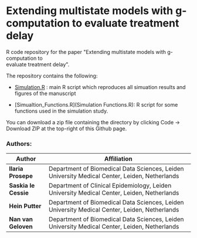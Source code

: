 # Extending multistate models with g-computation to evaluate treatment delay

R code repository for the paper "Extending multistate models with g-computation to  
evaluate treatment delay".

The repository contains the following:

- [Simulation.R](Simulation.R) : main R script which reproduces all simuation results and figures of the manuscript

- [Simualtion_Functions.R](Simulation Functions.R): R script for some functions used in the simulation study.

You can download a zip file containing the directory by clicking Code -> Download ZIP at the top-right of this Github page.

### Authors:

| Author               | Affiliation                                                                                   |
| -------------------- | --------------------------------------------------------------------------------------------- |
| **Ilaria Prosepe**   | Department of Biomedical Data Sciences, Leiden University Medical Center, Leiden, Netherlands |
| **Saskia le Cessie** | Department of Clinical Epidemiology, Leiden University Medical Center, Leiden, Netherlands    |
| **Hein Putter**      | Department of Biomedical Data Sciences, Leiden University Medical Center, Leiden, Netherlands |
| **Nan van Geloven**  | Department of Biomedical Data Sciences, Leiden University Medical Center, Leiden, Netherlands |